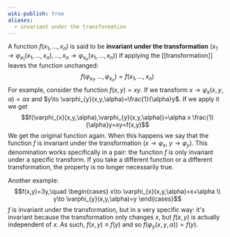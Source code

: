 ```yaml
---
wiki-publish: true
aliases:
  - invariant under the transformation
---
```

A function $f(x_{1},\ldots,x_{n})$ is said to be **invariant under the transformation** $(x_{1}\to \varphi_{x_{1}}(x_{1},\ldots,x_{n}),\ldots,x_{n}\to\varphi_{x_{n}}(x_{1},\ldots,x_{n}))$ if applying the [[transformation]] leaves the function unchanged:
$$f(\varphi_{x_{1}},\ldots,\varphi_{x_{n}})=f(x_{1},\ldots,x_{n})$$
For example, consider the function $f(x,y)=xy$. If we transform $x\to \varphi_{x}(x,y,\alpha)=\alpha x$ and $y\to \varphi_{y}(x,y,\alpha)=\frac{1}{\alpha}y$. If we apply it we get
$$f(\varphi_{x}(x,y,\alpha),\varphi_{y}(x,y,\alpha))=\alpha x \frac{1}{\alpha}y=xy=f(x,y)$$
We get the original function again. When this happens we say that the function $f$ is invariant under the transformation $(x\to \varphi_{x},\ y\to \varphi_{y})$. This denomination works specifically in a pair: the function $f$ is only invariant under a specific transform. If you take a different function or a different transformation, the property is no longer necessarily true.

Another example:
$$f(x,y)=3y,\quad \begin{cases}
x\to \varphi_{x}(x,y,\alpha)=x+\alpha \\
y\to \varphi_{y}(x,y,\alpha)=y
\end{cases}$$
$f$ is invariant under the transformation, but in a very specific way: it's invariant because the transformation only changes $x$, but $f(x,y)$ is actually independent of $x$. As such, $f(x,y)\equiv f(y)$ and so $f(\varphi_{y}(x,y,\alpha))=f(y)$.